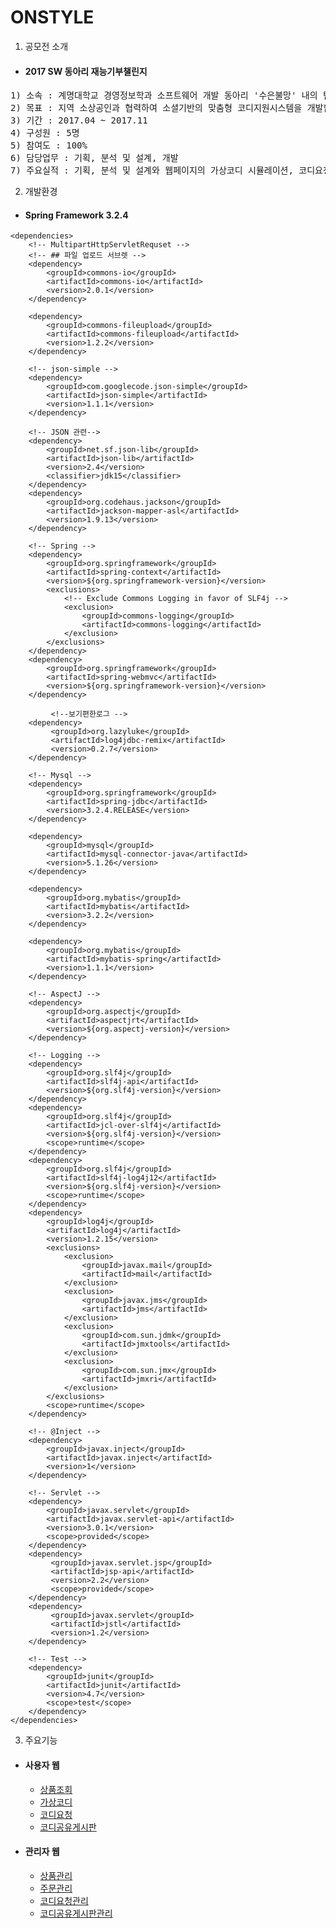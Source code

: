 ONSTYLE
=

1. 공모전 소개
- #### 2017 SW 동아리 재능기부챌린지

<pre>
1) 소속 : 계명대학교 경영정보학과 소프트웨어 개발 동아리 '수은불망' 내의 팀 '하모니'
2) 목표 : 지역 소상공인과 협력하여 소셜기반의 맞춤형 코디지원시스템을 개발함으로써 상권 내 동종업계에서 차별화된 경쟁력 확보
3) 기간 : 2017.04 ~ 2017.11
4) 구성원 : 5명
5) 참여도 : 100%
6) 담당업무 : 기획, 분석 및 설계, 개발
7) 주요실적 : 기획, 분석 및 설계와 웹페이지의 가상코디 시뮬레이션, 코디요청, 코디공유 구현
</pre>


2. 개발환경
- #### Spring Framework 3.2.4
```
<dependencies>	
	<!-- MultipartHttpServletRequset -->
	<!-- ## 파일 업로드 서브렛 -->
	<dependency>
		<groupId>commons-io</groupId>
		<artifactId>commons-io</artifactId>
		<version>2.0.1</version>
	</dependency>

	<dependency>
		<groupId>commons-fileupload</groupId>
		<artifactId>commons-fileupload</artifactId>
		<version>1.2.2</version>
	</dependency>

	<!-- json-simple -->
	<dependency>
		<groupId>com.googlecode.json-simple</groupId>
		<artifactId>json-simple</artifactId>
		<version>1.1.1</version>
	</dependency>

	<!-- JSON 관련-->
	<dependency>
		<groupId>net.sf.json-lib</groupId>
		<artifactId>json-lib</artifactId>
		<version>2.4</version>
		<classifier>jdk15</classifier>	
	</dependency>
	<dependency>
		<groupId>org.codehaus.jackson</groupId>
		<artifactId>jackson-mapper-asl</artifactId>
		<version>1.9.13</version>
	</dependency>

	<!-- Spring -->
	<dependency>
		<groupId>org.springframework</groupId>
		<artifactId>spring-context</artifactId>
		<version>${org.springframework-version}</version>
		<exclusions>
			<!-- Exclude Commons Logging in favor of SLF4j -->
			<exclusion>
				<groupId>commons-logging</groupId>
				<artifactId>commons-logging</artifactId>
			</exclusion>
		</exclusions>
	</dependency>
	<dependency>
		<groupId>org.springframework</groupId>
		<artifactId>spring-webmvc</artifactId>
		<version>${org.springframework-version}</version>
	</dependency>

		 <!--보기편한로그 -->
	<dependency>
		 <groupId>org.lazyluke</groupId>
		 <artifactId>log4jdbc-remix</artifactId>
		 <version>0.2.7</version>
	</dependency>	

	<!-- Mysql -->
	<dependency>
		<groupId>org.springframework</groupId>
		<artifactId>spring-jdbc</artifactId>
		<version>3.2.4.RELEASE</version>
	</dependency>

	<dependency>
		<groupId>mysql</groupId>
		<artifactId>mysql-connector-java</artifactId>
		<version>5.1.26</version>
	</dependency>

	<dependency>
		<groupId>org.mybatis</groupId>
		<artifactId>mybatis</artifactId>
		<version>3.2.2</version>
	</dependency>

	<dependency>
		<groupId>org.mybatis</groupId>
		<artifactId>mybatis-spring</artifactId>
		<version>1.1.1</version>
	</dependency>

	<!-- AspectJ -->
	<dependency>
		<groupId>org.aspectj</groupId>
		<artifactId>aspectjrt</artifactId>
		<version>${org.aspectj-version}</version>
	</dependency>	

	<!-- Logging -->
	<dependency>
		<groupId>org.slf4j</groupId>
		<artifactId>slf4j-api</artifactId>
		<version>${org.slf4j-version}</version>
	</dependency>
	<dependency>
		<groupId>org.slf4j</groupId>
		<artifactId>jcl-over-slf4j</artifactId>
		<version>${org.slf4j-version}</version>
		<scope>runtime</scope>
	</dependency>
	<dependency>
		<groupId>org.slf4j</groupId>
		<artifactId>slf4j-log4j12</artifactId>
		<version>${org.slf4j-version}</version>
		<scope>runtime</scope>
	</dependency>
	<dependency>
		<groupId>log4j</groupId>
		<artifactId>log4j</artifactId>
		<version>1.2.15</version>
		<exclusions>
			<exclusion>
				<groupId>javax.mail</groupId>
				<artifactId>mail</artifactId>
			</exclusion>
			<exclusion>
				<groupId>javax.jms</groupId>
				<artifactId>jms</artifactId>
			</exclusion>
			<exclusion>
				<groupId>com.sun.jdmk</groupId>
				<artifactId>jmxtools</artifactId>
			</exclusion>
			<exclusion>
				<groupId>com.sun.jmx</groupId>
				<artifactId>jmxri</artifactId>
			</exclusion>
		</exclusions>
		<scope>runtime</scope>
	</dependency>

	<!-- @Inject -->
	<dependency>
		<groupId>javax.inject</groupId>
		<artifactId>javax.inject</artifactId>
		<version>1</version>
	</dependency>

	<!-- Servlet -->
	<dependency>
		<groupId>javax.servlet</groupId>
		<artifactId>javax.servlet-api</artifactId>
		<version>3.0.1</version>
		<scope>provided</scope>
	</dependency>
	<dependency>
		 <groupId>javax.servlet.jsp</groupId>
		 <artifactId>jsp-api</artifactId>
		 <version>2.2</version>
		 <scope>provided</scope>
	</dependency>
	<dependency>
		 <groupId>javax.servlet</groupId>
		 <artifactId>jstl</artifactId>
		 <version>1.2</version>
	</dependency>

	<!-- Test -->
	<dependency>
		<groupId>junit</groupId>
		<artifactId>junit</artifactId>
		<version>4.7</version>
		<scope>test</scope>
	</dependency>		
</dependencies>
```

3. 주요기능
- #### 사용자 웹

	* [상품조회][prodct]
	* [가상코디][virtualCodi]
	* [코디요청][codiReqst]
	* [코디공유게시판][codiShr]

[prodct]:/onStyle/src/main/webapp/WEB-INF/views/consmrView/prodct
[virtualCodi]:/onStyle/src/main/webapp/WEB-INF/views/consmrView/codi/myDressRoom/virtualCodi.jsp
[codiReqst]:/onStyle/src/main/webapp/WEB-INF/views/consmrView/codi/codiReqst
[codiShr]:/onStyle/src/main/webapp/WEB-INF/views/consmrView/codi/codiShr

- #### 관리자 웹

	* [상품관리][admprodct]
	* [주문관리][admordr]
	* [코디요청관리][admcodiReqst]
	* [코디공유게시판관리][admcodiShr]

[admprodct]:/onStyle/src/main/webapp/WEB-INF/views/adminView/prodct
[admordr]:/onStyle/src/main/webapp/WEB-INF/views/adminView/ordr
[admcodiReqst]:/onStyle/src/main/webapp/WEB-INF/views/adminView/codi/codiReqst
[admcodiShr]:/onStyle/src/main/webapp/WEB-INF/views/adminView/codi/codiShr

